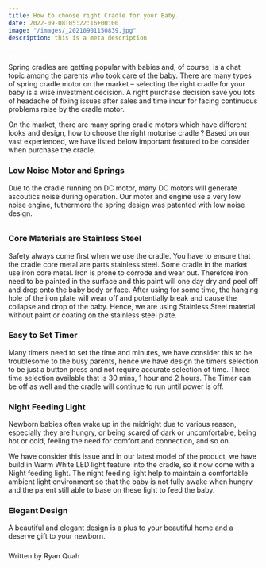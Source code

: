 ```yaml
---
title: How to choose right Cradle for your Baby.
date: 2022-09-08T05:22:16+00:00
image: "/images/_20210901150839.jpg"
description: this is a meta description

---
```

Spring cradles are getting popular with babies and, of course, is a chat topic among the parents who took care of the baby.  There are many types of spring cradle motor on the market –  selecting the right cradle for your baby is a wise investment decision.  A right purchase decision save you lots of headache of fixing issues after sales and time incur for facing continuous problems raise by the cradle motor.

On the market, there are many spring cradle motors which have different looks and design, how to choose the right motorise cradle ?   Based on our vast experienced, we have listed below important featured to be consider when purchase the cradle.

### Low Noise Motor and Springs

Due to the cradle running on DC motor, many DC motors will generate ascoutics noise during operation.  Our motor and engine use a very low noise engine, futhermore the spring design was patented with low noise design.

###### 

### Core Materials are Stainless Steel

Safety always come first when we use the cradle.  You have to ensure that the cradle core metal are parts stainless steel. Some cradle in the market use iron core metal.  Iron is prone to corrode and wear out.  Therefore iron need to be painted in the surface and this paint will one day dry and peel off and drop onto the baby body or face.  After using for some time, the hanging hole of the iron plate will wear off and potentially break and cause the collapse and drop of the baby.   Hence, we are using Stainless Steel material without paint or coating on the stainless steel plate.

### Easy to Set Timer

Many timers need to set the time and minutes, we have consider this to be troublesome to the busy parents, hence we have design the timers selection to be just a button press and not require accurate selection of time.   Three time selection available that is 30 mins, 1 hour and 2 hours. The Timer can be off as well and the cradle will continue to run until power is off.

### Night Feeding Light

Newborn babies often wake up in the midnight due to various reason, especially they are hungry, or being scared of dark or uncomfortable, being hot or cold, feeling the need for comfort and connection, and so on.

We have consider this issue and in our latest model of the product, we have build in Warm White LED light feature into the cradle, so it now come with a Night feeding light. The night feeding light help to maintain a comfortable ambient light environment so that the baby is not fully awake when hungry and the parent still able to base on these light to feed the baby.

### Elegant Design

A beautiful and elegant design is a plus to your beautiful home and a deserve gift to your newborn.

### 

Written by Ryan Quah